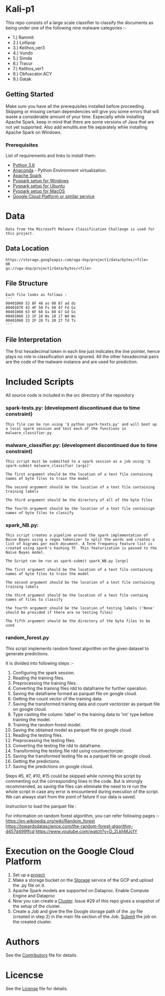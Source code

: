 # Kali-p1

This repo consists of a large scale classifier to classify the documents as being under one of the following nine malware categories :-
* 1.) Rammit
* 2.) Lollipop
* 3.) Kelihos_ver3
* 4.) Vundo
* 5.) Simda
* 6.) Tracur
* 7.) Kelihos_ver1
* 8.) Obfuscator.ACY
* 9.) Gatak


## Getting Started

Make sure you have all the prerequisites installed before proceeding. Skipping or missing certain dependencies will give     you some errors that will waste a considerable amount of your time. Especially while installing Apache Spark, keep in       mind that there are some versions of Java that are not yet supported. Also add winutils.exe file separately while           installing Apache Spark on Windows.

### Prerequisites

List of requirements and links to install them:

- [Python 3.6](https://www.python.org/downloads/release/python-360/)
- [Anaconda](https://www.anaconda.com/) - Python Environment virtualization.
- [Apache Spark](https://spark.apache.org/downloads.html)
- [Pyspark setup for Windows](https://medium.com/@GalarnykMichael/install-spark-on-windows-pyspark-4498a5d8d66c) 
- [Pyspark setup for Ubuntu](https://medium.com/@GalarnykMichael/install-spark-on-ubuntu-pyspark-231c45677de0)
- [Pyspark setup for MacOS](https://medium.com/@GalarnykMichael/install-spark-on-mac-pyspark-453f395f240b)
- [Google Cloud Platform or similar service](https://cloud.google.com/docs/)

# Data
    Data from the Microsoft Malware Classification Challenge is used for this project.
  ## Data Location
    https://storage.googleapis.com/uga-dsp/project1/data/bytes/<file>
    OR
    gs://uga-dsp/project1/data/bytes/<file>
  
  ## File Structure
    Each file looks as follows :
    '''
    00401060 53 8F 48 as 00 87 ad ds 
    00401070 43 4F 58 Fs 40 47 Fd Gs
    00401060 63 6F 68 Gs 60 67 Gd Gs
    00401060 13 1F 18 Ws 10 17 Wd Ws
    00401060 23 2F 28 Ts 20 27 Td Ts
    '''
  ## File Interpretation
The first hexadecimal token in each line just indicates the line pointer, hence plays no role in classification and is       ignored.
All the other hexadecimal pairs are the code of the malware instance and are used for prediction. 

# Included Scripts
All source code is included in the src directory of the repository

  ### spark-tests.py: (development discontinued due to time constraint)
    This file can be run using '$ python spark-tests.py' and will boot up a local spark session and test each of the functions in malware_classifier.py
  ### malware_classifier.py: (development discontinued due to time constraint)
    This script must be submitted to a spark session as a job using '$ spark-submit malware_classifier [args]'
    
    The first argument should be the location of a text file containing names of byte files to train the model
    
    The second argument should be the location of a text file containing training labels
    
    The third argument should be the directory of all of the byte files
    
    The fourth argument should be the location of a text file containign names of byte files to classify
  ### spark_NB.py:
    This script creates a pipeline around the spark implementation of Naive Bayes using a regex tokenizer to split the words and creates a list of bigrams per each document. A Term frequency feature list is created using spark's hashing TF. This featurization is passed to the Naive Bayes model.
    
    The Script can be run as spark-submit spark_NB.py [args]
    
    The first argument should be the location of a text file containing names of byte files to train the model
    
    The second argument should be the location of a test file containing training labels
    
    the third argument should be the location of a text file containg names of files to classify
    
    the fourth argument should be the location of testing labels ('None' should be provided if there are no testing files)
    
    The fifth argument should be the directory of the byte files to be used
    
   ### random_forest.py
This script implements random forest algorithm on the given dataset to generate predictions.

It is divided into following steps :-
1. Configuring the spark session.
2. Reading the training files.
3. Preprocessing the training files.
4. Converting the training files rdd to dataframe for further operation.
5. Saving the dataframe formed as parquet file on google cloud.  
6. Getting the count vector of the training data.
7. Saving the transformed training data and count vectorizer as parquet file on google cloud.
8. Type casting the column 'label' in the training data to 'int' type before training the model.
9. Training the random forest model.
10. Saving the obtained model as parquet file on google cloud.
11. Reading the testing files.
12. Preprocessing the testing files.
13. Converting the testing file rdd to dataframe.
14. Transforming the testing file rdd using countvectorizer.
15. Saving the transformed testing file as a parquet file on google cloud.
16. Getting the predictions.
17. Saving the predictions on google cloud.

Steps #5, #7, #10, #15 could be skipped while running this script by commenting out the corresponding lines in the code.
But is strongly recommended, as saving the files can eliminate the need to re run the whole script in case any error is     encountered during execution of the script. We can always start from the point of failure if our data is saved.

Instruction to load the parquet file :


For information on random forest algorithm, you can refer following pages :-
https://en.wikipedia.org/wiki/Random_forest
https://towardsdatascience.com/the-random-forest-algorithm-d457d499ffcd
https://www.youtube.com/watch?v=D_2LkhMJcfY
    
    
    
# Execution on the Google Cloud Platform
1) Set up a [project](https://cloud.google.com/dataproc/docs/guides/setup-project)
2) Make a storage bucket on the [Storage](https://cloud.google.com/storage/docs/creating-buckets) service of the GCP and        upload the .py file on it.
3) Apache Spark models are supported on Dataproc. Enable Compute Engine and Dataproc
4) Now you can create a [Cluster](https://cloud.google.com/dataproc/docs/guides/create-cluster). Issue #29 of this repo        gives a snapshot of the setup of the cluster.
5) Create a Job and give the the Google storage path of the .py file (created in step 2) in the main file section of the        Job. [Submit](https://cloud.google.com/dataproc/docs/guides/submit-job) the job on the created cluster.

# Authors
See the [Contributors](https://github.com/dsp-uga/Kali-p1/blob/master/CONTRIBUTORS.md) file for details.

# Licencse
See the [License](https://github.com/dsp-uga/Kali-p1/blob/master/LICENSE) file for details.


